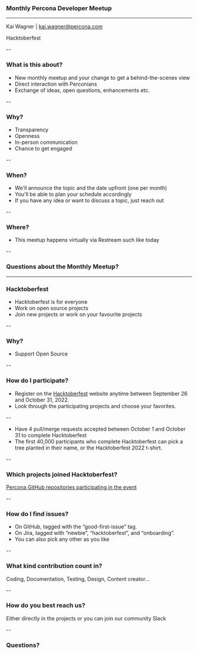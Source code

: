 ### Monthly Percona Developer Meetup

<hr>
<p>Kai Wagner | <a href="mailto:kai.wagner@percona.com">kai.wagner@percona.com</a></p>
<p>Hacktoberfest</p>

--

### What is this about?

* New monthly meetup and your change to get a behind-the-scenes view
* Direct interaction with Perconians
* Exchange of ideas, open questions, enhancements etc. 

--

### Why?

* Transparency
* Openness
* In-person communication
* Chance to get engaged

--

### When?

* We'll announce the topic and the date upfront (one per month)
* You'll be able to plan your schedule accordingly
* If you have any idea or want to discuss a topic, just reach out

--

### Where?

* This meetup happens virtually via Restream such like today

--

### Questions about the Monthly Meetup?

---

### Hacktoberfest

* Hacktoberfest is for everyone
* Work on open source projects 
* Join new projects or work on your favourite projects 

--

### Why?

* Support Open Source

--

### How do I participate?

* Register on the [Hacktoberfest](https://hacktoberfest.com/) website anytime between September 26 and October 31, 2022.
* Look through the participating projects and choose your favorites.

--

* Have 4 pull/merge requests accepted between October 1 and October 31 to complete Hacktoberfest
* The first 40,000 participants who complete Hacktoberfest can pick a tree planted in their name, or the Hacktoberfest 2022 t-shirt. 

--

### Which projects joined Hacktoberfest?

[Percona GitHub repositories participating in the event](https://github.com/search?q=org%3Apercona+topic%3Ahacktoberfest)

--

### How do I find issues?

* On GitHub, tagged with the “good-first-issue” tag.
* On Jira, tagged with “newbie”, “hacktoberfest”, and “onboarding”.
* You can also pick any other as you like

--

### What kind contribution count in?

Coding, Documentation, Testing, Design, Content creator...

--

### How do you best reach us?

Either directly in the projects or you can join our community Slack 

--

### Questions?

